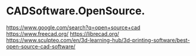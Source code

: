 # CADSoftware.OpenSource.
https://www.google.com/search?q=open+source+cad https://www.freecad.org/ https://librecad.org/ https://www.sculpteo.com/en/3d-learning-hub/3d-printing-software/best-open-source-cad-software/
